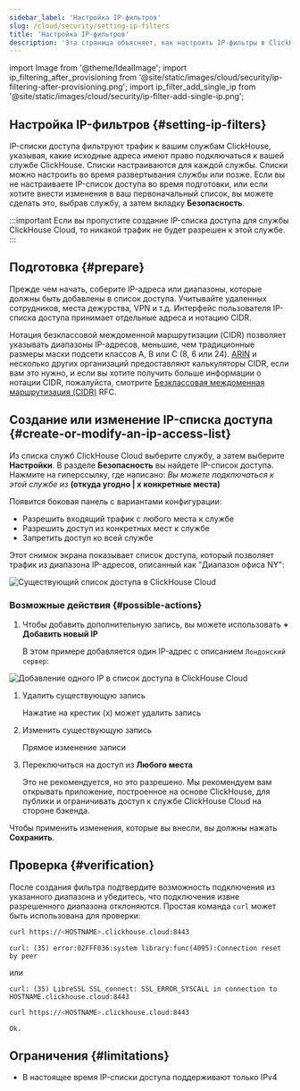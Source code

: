 ```yaml
---
sidebar_label: 'Настройка IP-фильтров'
slug: /cloud/security/setting-ip-filters
title: 'Настройка IP-фильтров'
description: 'Эта страница объясняет, как настроить IP-фильтры в ClickHouse Cloud для управления доступом к службам ClickHouse.'
---
```


import Image from '@theme/IdealImage';
import ip_filtering_after_provisioning from '@site/static/images/cloud/security/ip-filtering-after-provisioning.png';
import ip_filter_add_single_ip from '@site/static/images/cloud/security/ip-filter-add-single-ip.png';

## Настройка IP-фильтров {#setting-ip-filters}

IP-списки доступа фильтруют трафик к вашим службам ClickHouse, указывая, какие исходные адреса имеют право подключаться к вашей службе ClickHouse. Списки настраиваются для каждой службы. Списки можно настроить во время развертывания службы или позже. Если вы не настраиваете IP-список доступа во время подготовки, или если хотите внести изменения в ваш первоначальный список, вы можете сделать это, выбрав службу, а затем вкладку **Безопасность**.

:::important
Если вы пропустите создание IP-списка доступа для службы ClickHouse Cloud, то никакой трафик не будет разрешен к этой службе.
:::

## Подготовка {#prepare}
Прежде чем начать, соберите IP-адреса или диапазоны, которые должны быть добавлены в список доступа. Учитывайте удаленных сотрудников, места дежурства, VPN и т.д. Интерфейс пользователя IP-списка доступа принимает отдельные адреса и нотацию CIDR.

Нотация безклассовой междоменной маршрутизации (CIDR) позволяет указывать диапазоны IP-адресов, меньшие, чем традиционные размеры маски подсети классов A, B или C (8, 6 или 24). [ARIN](https://account.arin.net/public/cidrCalculator) и несколько других организаций предоставляют калькуляторы CIDR, если вам это нужно, и если вы хотите получить больше информации о нотации CIDR, пожалуйста, смотрите [Безклассовая междоменная маршрутизация (CIDR)](https://www.rfc-editor.org/rfc/rfc4632.html) RFC.

## Создание или изменение IP-списка доступа {#create-or-modify-an-ip-access-list}

Из списка служб ClickHouse Cloud выберите службу, а затем выберите **Настройки**. В разделе **Безопасность** вы найдете IP-список доступа. Нажмите на гиперссылку, где написано: *Вы можете подключаться к этой службе из* **(откуда угодно | x конкретные места)**

Появится боковая панель с вариантами конфигурации:

- Разрешить входящий трафик с любого места к службе
- Разрешить доступ из конкретных мест к службе
- Запретить доступ ко всей службе

Этот снимок экрана показывает список доступа, который позволяет трафик из диапазона IP-адресов, описанный как "Диапазон офиса NY":

<Image img={ip_filtering_after_provisioning} size="md" alt="Существующий список доступа в ClickHouse Cloud" border/>

### Возможные действия {#possible-actions}

1. Чтобы добавить дополнительную запись, вы можете использовать **+ Добавить новый IP**

   В этом примере добавляется один IP-адрес с описанием `Лондонский сервер`:

<Image img={ip_filter_add_single_ip} size="md" alt="Добавление одного IP в список доступа в ClickHouse Cloud" border/>

1. Удалить существующую запись

   Нажатие на крестик (x) может удалить запись

1. Изменить существующую запись

   Прямое изменение записи

1. Переключиться на доступ из **Любого места**

   Это не рекомендуется, но это разрешено. Мы рекомендуем вам открывать приложение, построенное на основе ClickHouse, для публики и ограничивать доступ к службе ClickHouse Cloud на стороне бэкенда.

Чтобы применить изменения, которые вы внесли, вы должны нажать **Сохранить**.

## Проверка {#verification}

После создания фильтра подтвердите возможность подключения из указанного диапазона и убедитесь, что подключения извне разрешенного диапазона отклоняются. Простая команда `curl` может быть использована для проверки:
```bash title="Попытка отклонена из-за отсутствия в списке разрешенных"
curl https://<HOSTNAME>.clickhouse.cloud:8443
```
```response
curl: (35) error:02FFF036:system library:func(4095):Connection reset by peer
```
или
```response
curl: (35) LibreSSL SSL_connect: SSL_ERROR_SYSCALL in connection to HOSTNAME.clickhouse.cloud:8443
```

```bash title="Попытка разрешена из списка разрешенных"
curl https://<HOSTNAME>.clickhouse.cloud:8443
```
```response
Ok.
```

## Ограничения {#limitations}

- В настоящее время IP-списки доступа поддерживают только IPv4
